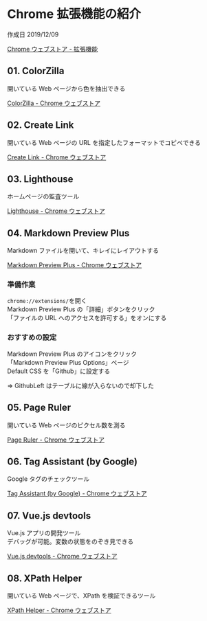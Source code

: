 # Chrome 拡張機能の紹介

作成日 2019/12/09

[Chrome ウェブストア \- 拡張機能](https://chrome.google.com/webstore/category/extensions?utm_source=chrome-ntp-icon)

## 01. ColorZilla

開いている Web ページから色を抽出できる

[ColorZilla \- Chrome ウェブストア](https://chrome.google.com/webstore/detail/colorzilla/bhlhnicpbhignbdhedgjhgdocnmhomnp?utm_source=chrome-ntp-icon)

## 02. Create Link

開いている Web ページの URL を指定したフォーマットでコピペできる

[Create Link \- Chrome ウェブストア](https://chrome.google.com/webstore/detail/create-link/gcmghdmnkfdbncmnmlkkglmnnhagajbm)

## 03. Lighthouse

ホームページの監査ツール

[Lighthouse \- Chrome ウェブストア](https://chrome.google.com/webstore/detail/lighthouse/blipmdconlkpinefehnmjammfjpmpbjk)

## 04. Markdown Preview Plus

Markdown ファイルを開いて、キレイにレイアウトする

[Markdown Preview Plus \- Chrome ウェブストア](https://chrome.google.com/webstore/detail/markdown-preview-plus/febilkbfcbhebfnokafefeacimjdckgl?utm_source=chrome-ntp-icon)

### 準備作業

`chrome://extensions/`を開く\
Markdown Preview Plus の「詳細」ボタンをクリック\
「ファイルの URL へのアクセスを許可する」をオンにする

### おすすめの設定

Markdown Preview Plus のアイコンをクリック\
「Markdown Preview Plus Options」ページ\
Default CSS を「Github」に設定する

=> GithubLeft はテーブルに線が入らないので却下した

## 05. Page Ruler

開いている Web ページのピクセル数を測る

[Page Ruler \- Chrome ウェブストア](https://chrome.google.com/webstore/detail/page-ruler/emliamioobfffbgcfdchabfibonehkme?utm_source=chrome-ntp-icon)

## 06. Tag Assistant (by Google)

Google タグのチェックツール

[Tag Assistant \(by Google\) \- Chrome ウェブストア](https://chrome.google.com/webstore/detail/tag-assistant-by-google/kejbdjndbnbjgmefkgdddjlbokphdefk)

## 07. Vue.js devtools

Vue.js アプリの開発ツール\
デバッグが可能。変数の状態をのぞき見できる

[Vue\.js devtools \- Chrome ウェブストア](https://chrome.google.com/webstore/detail/vuejs-devtools/nhdogjmejiglipccpnnnanhbledajbpd?utm_source=chrome-ntp-icon)

## 08. XPath Helper

開いている Web ページで、XPath を検証できるツール

[XPath Helper \- Chrome ウェブストア](https://chrome.google.com/webstore/detail/xpath-helper/hgimnogjllphhhkhlmebbmlgjoejdpjl)
